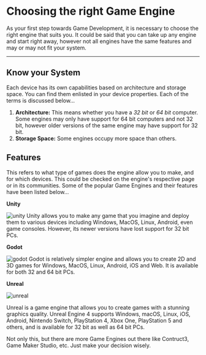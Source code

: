 Choosing the right Game Engine
========================================================
As your first step towards Game Development, it is necessary to choose the right engine that suits you. It could be said that you can take up any engine and start right away, however not all engines have the same features and may or may not fit your system.


----------------------


Know your System
-----------------
Each device has its own capabilities based on architecture and storage space. You can find them enlisted in your device properties. Each of the terms is discussed below...

1. **Architecture:** This means whether you have a *32 bit* or *64 bit* computer. Some engines may only have support for 64 bit computers and not 32 bit, however older versions of the same engine may have support for 32 bit. 
2. **Storage Space:** Some engines occupy more space than others.

Features
-----------------
This refers to what type of games does the engine allow you to make, and for which devices. This could be checked on the engine's respective page or in its communities. Some of the popular  Game Engines and their features have been listed below...

**Unity**

![unity](https://upload.wikimedia.org/wikipedia/commons/c/c4/Unity_2021.svg)
Unity allows you to make any game that you imagine and deploy them to various devices including Windows, MacOS, Linux, Android, even game consoles. However, its newer versions have lost support for 32 bit PCs.

**Godot**

![godot](https://upload.wikimedia.org/wikipedia/commons/5/5a/Godot_logo.svg)
Godot is relatively simpler engine and allows you to create 2D and 3D games for Windows, MacOS, Linux, Android, iOS and Web. It is available for both 32 and 64 bit PCs.

**Unreal**

![unreal](https://upload.wikimedia.org/wikipedia/commons/thumb/2/20/UE_Logo_Black_Centered.svg/330px-UE_Logo_Black_Centered.svg.png)

Unreal is a game engine that allows you to create games with a stunning graphics quality. Unreal Engine 4 supports Windows, macOS, Linux, iOS, Android, Nintendo Switch, PlayStation 4, Xbox One, PlayStation 5 and others, and is available for 32 bit as well as 64 bit PCs.

Not only this, but there are more Game Engines out there like Contruct3, Game Maker Studio, etc. Just make your decision wisely.
